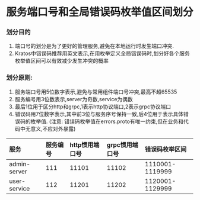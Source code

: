 # 服务端口号和全局错误码枚举值区间划分

### 划分目的

1. 端口号的划分是为了更好的管理服务,避免在本地运行时发生端口冲突.
2. Kratos中错误码推荐用英文表示,在用枚举定义全局错误码时,划分好各个服务枚举值区间可以有效减少发生冲突的概率

### 划分原则:

1. 服务端口号用5位数字表示,避免与常用组件端口号冲突,最高不超65535
2. 服务编号用3位数表示,server为奇数,service为偶数
3. 最后1位用于区分http和grpc,1表示http协议端口,2表示grpc协议端口
4. 错误码用7位数字表示,其中前3位与服务序号保持一致,后4位用于表示具体错误码的枚举值. (注意:
   错误码枚举值在errors.proto有唯一约束,但在业务和代码中无意义,不应对外暴露)

| 服务           | 服务编号 | http惯用端口号 | grpc惯用端口号 | 错误码枚举区间         |      
|:-------------|:-----|:----------|:----------|:----------------|
| admin-server | 111  | 11101     | 11102     | 1110001-1119999 |
| user-service | 112  | 11201     | 11202     | 1120001-1129999 |
